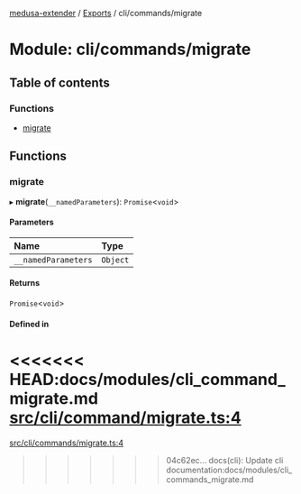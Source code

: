 [medusa-extender](../README.md) / [Exports](../modules.md) / cli/commands/migrate

# Module: cli/commands/migrate

## Table of contents

### Functions

- [migrate](cli_commands_migrate.md#migrate)

## Functions

### migrate

▸ **migrate**(`__namedParameters`): `Promise`<`void`\>

#### Parameters

| Name | Type |
| :------ | :------ |
| `__namedParameters` | `Object` |

#### Returns

`Promise`<`void`\>

#### Defined in

<<<<<<< HEAD:docs/modules/cli_command_migrate.md
[src/cli/command/migrate.ts:4](https://github.com/adrien2p/medusa-extender/blob/8d611e7/src/cli/command/migrate.ts#L4)
=======
[src/cli/commands/migrate.ts:4](https://github.com/adrien2p/medusa-extender/blob/b9aa690/src/cli/commands/migrate.ts#L4)
>>>>>>> 04c62ec... docs(cli): Update cli documentation:docs/modules/cli_commands_migrate.md

